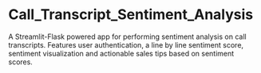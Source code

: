# Call_Transcript_Sentiment_Analysis
A Streamlit-Flask powered app for performing sentiment analysis on call transcripts. Features user authentication, a line by line sentiment score, sentiment visualization and actionable sales tips based on sentiment scores.
